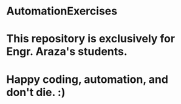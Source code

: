 # AutomationExercises
# This repository is exclusively for Engr. Araza's students.
# Happy coding, automation, and don't die. :)
